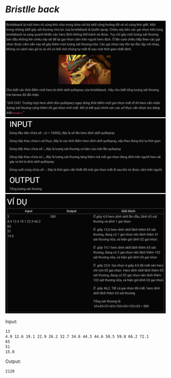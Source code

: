 ***Bristlle back***
===
![alt text](image.png)
![alt text](image-1.png)
![alt text](image-2.png)

Input: <br>
```
13
4.9 12.6 19.1 22.9 26.2 32.7 34.6 44.3 44.6 50.5 59.8 66.2 72.1
65
51
15.0
```
Output: <br>
```
2120
```